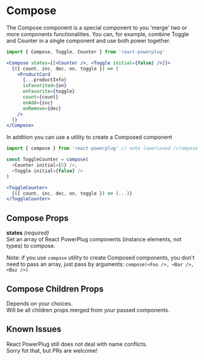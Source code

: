 # Compose

The Compose component is a special component to you 'merge' two or more components functionalities. You can, for example, combine Toggle and Counter in a single component and use both power together.

```js
import { Compose, Toggle, Counter } from 'react-powerplug'
```

```jsx
<Compose states={[<Counter />, <Toggle initial={false} />]}>
  {({ count, inc, dec, on, toggle }) => (
    <ProductCard
      {...productInfo}
      isFavorited={on}
      onFavorite={toggle}
      count={count}
      onAdd={inc}
      onRemove={dec}
    />
  )}
</Compose>
```

In addition you can use a utility to create a Composed component

```js
import { compose } from 'react-powerplug' // note lowercased (c)ompose

const ToggleCounter = compose(
  <Counter initial={5} />,
  <Toggle initial={false} />
)
```

```jsx
<ToggleCounter>
  {({ count, inc, dec, on, toggle }) => (...)}
</ToggleCounter>
```

## Compose Props

**states** _(required)_  
Set an array of React PowerPlug components (instance elements, not types) to compose.

Note: if you use `compose` utility to create Composed components, you don't
need to pass an array, just pass by arguments: `compose(<Foo />, <Bar />, <Baz />)`

## Compose Children Props

Depends on your choices.  
Will be all children props merged from your passed components.

## Known Issues

React PowerPlug still does not deal with name conflicts.  
Sorry fot that, but PRs are welcome!
